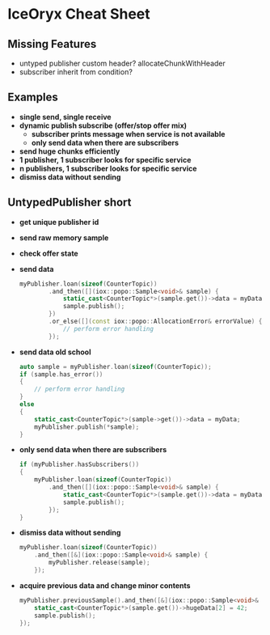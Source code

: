 # IceOryx Cheat Sheet

## Missing Features
 - untyped publisher custom header? allocateChunkWithHeader
 - subscriber inherit from condition?

## Examples
- **single send, single receive**
- **dynamic publish subscribe (offer/stop offer mix)**
  - **subscriber prints message when service is not available**
  - **only send data when there are subscribers**
- **send huge chunks efficiently**
- **1 publisher, 1 subscriber looks for specific service**
- **n publishers, 1 subscriber looks for specific service**
- **dismiss data without sending**

## UntypedPublisher short

- **get unique publisher id**
- **send raw memory sample**
- **check offer state**

- **send data**
    ```cpp
    myPublisher.loan(sizeof(CounterTopic))
            .and_then([](iox::popo::Sample<void>& sample) {
                static_cast<CounterTopic*>(sample.get())->data = myData;
                sample.publish();
            })
            .or_else([](const iox::popo::AllocationError& errorValue) {
                // perform error handling
            });
    ```
- **send data old school**
    ```cpp
    auto sample = myPublisher.loan(sizeof(CounterTopic));
    if (sample.has_error())
    {
        // perform error handling
    }
    else
    {
        static_cast<CounterTopic*>(sample->get())->data = myData;
        myPublisher.publish(*sample);
    }
    ```

 - **only send data when there are subscribers**
    ```cpp
    if (myPublisher.hasSubscribers())
    {
        myPublisher.loan(sizeof(CounterTopic))
            .and_then([](iox::popo::Sample<void>& sample) {
                static_cast<CounterTopic*>(sample.get())->data = myData;
                sample.publish();
            });
    }
    ```
 
 - **dismiss data without sending**
    ```cpp
    myPublisher.loan(sizeof(CounterTopic))
        .and_then([&](iox::popo::Sample<void>& sample) {
            myPublisher.release(sample);
        });
    ```

 - **acquire previous data and change minor contents**
    ```cpp
    myPublisher.previousSample().and_then([&](iox::popo::Sample<void>& sample) {
        static_cast<CounterTopic*>(sample.get())->hugeData[2] = 42;
        sample.publish();
    });
    ```
